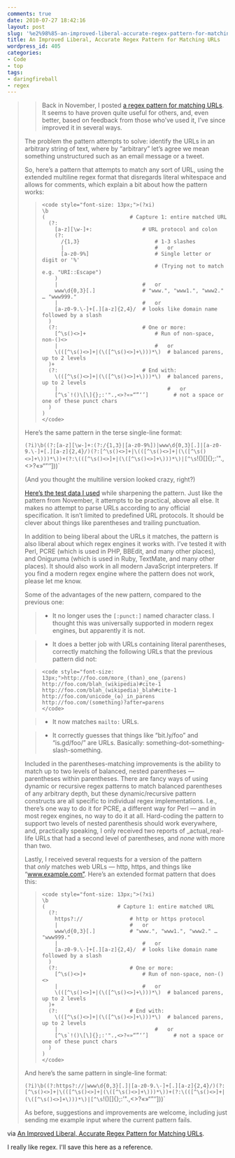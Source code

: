 ```yaml
---
comments: true
date: 2010-07-27 18:42:16
layout: post
slug: '%e2%98%85-an-improved-liberal-accurate-regex-pattern-for-matching-urls'
title: An Improved Liberal, Accurate Regex Pattern for Matching URLs
wordpress_id: 405
categories:
- Code
- top
tags:
- daringfireball
- regex
---
```


> > Back in November, I posted [a regex pattern for matching URLs](http://daringfireball.net/2009/11/liberal_regex_for_matching_urls). It seems to have proven quite useful for others, and, even better, based on feedback from those who’ve used it, I’ve since improved it in several ways.
>
> The problem the pattern attempts to solve: identify the URLs in an arbitrary string of text, where by “arbitrary” let’s agree we mean something unstructured such as an email message or a tweet.
>
> So, here’s a pattern that attempts to match any sort of URL, using the extended multiline regex format that disregards literal whitespace and allows for comments, which explain a bit about how the pattern works:
>
> >
> >     <code style="font-size: 13px;">(?xi)
> >     \b
> >     (                           # Capture 1: entire matched URL
> >       (?:
> >         [a-z][\w-]+:                # URL protocol and colon
> >         (?:
> >           /{1,3}                        # 1-3 slashes
> >           |                             #   or
> >           [a-z0-9%]                     # Single letter or digit or '%'
> >                                         # (Trying not to match e.g. "URI::Escape")
> >         )
> >         |                           #   or
> >         www\d{0,3}[.]               # "www.", "www1.", "www2." … "www999."
> >         |                           #   or
> >         [a-z0-9.\-]+[.][a-z]{2,4}/  # looks like domain name followed by a slash
> >       )
> >       (?:                           # One or more:
> >         [^\s()<>]+                      # Run of non-space, non-()<>
> >         |                               #   or
> >         \(([^\s()<>]+|(\([^\s()<>]+\)))*\)  # balanced parens, up to 2 levels
> >       )+
> >       (?:                           # End with:
> >         \(([^\s()<>]+|(\([^\s()<>]+\)))*\)  # balanced parens, up to 2 levels
> >         |                                   #   or
> >         [^\s`!()\[\]{};:'".,<>?«»“”‘’]        # not a space or one of these punct chars
> >       )
> >     )
> >     </code>
> >
> >
> Here’s the same pattern in the terse single-line format:
>
> `(?i)\b((?:[a-z][\w-]+:(?:/{1,3}|[a-z0-9%])|www\d{0,3}[.]|[a-z0-9.\-]+[.][a-z]{2,4}/)(?:[^\s()<>]+|\(([^\s()<>]+|(\([^\s()<>]+\)))*\))+(?:\(([^\s()<>]+|(\([^\s()<>]+\)))*\)|[^\s`!()\[\]{};:'".,<>?«»“”‘’]))`
>
> (And you thought the multiline version looked crazy, right?)
>
> [Here’s the test data I used](http://daringfireball.net/misc/2010/07/url-matching-regex-test-data.text) while sharpening the pattern. Just like the pattern from November, it attempts to be practical, above all else. It makes no attempt to parse URLs according to any official specification. It isn’t limited to predefined URL protocols. It should be clever about things like parentheses and trailing punctuation.
>
> In addition to being liberal about the URLs it matches, the pattern is also liberal about which regex engines it works with. I’ve tested it with Perl, PCRE (which is used in PHP, BBEdit, and many other places), and Oniguruma (which is used in Ruby, TextMate, and many other places). It should also work in all modern JavaScript interpreters. If you find a modern regex engine where the pattern does not work, please let me know.
>
> Some of the advantages of the new pattern, compared to the previous one:
>
> >
> >
>
> >   * It no longer uses the `[:punct:]` named character class. I thought this was universally supported in modern regex engines, but apparently it is not.
> >
>
> >   * It does a better job with URLs containing literal parentheses, correctly matching the following URLs that the previous pattern did not:
>
> >
> >     <code style="font-size: 13px;">http://foo.com/more_(than)_one_(parens)
> >     http://foo.com/blah_(wikipedia)#cite-1
> >     http://foo.com/blah_(wikipedia)_blah#cite-1
> >     http://foo.com/unicode_(✪)_in_parens
> >     http://foo.com/(something)?after=parens
> >     </code>
> >
> >
>
> >
>
> >   * It now matches `mailto:` URLs.
> >
>
> >   * It correctly guesses that things like “bit.ly/foo” and “is.gd/foo/” are URLs. Basically: something-dot-something-slash-something.
> >
>
> Included in the parentheses-matching improvements is the ability to match up to two levels of balanced, nested parentheses — parentheses within parentheses. There are fancy ways of using dynamic or recursive regex patterns to match balanced parentheses of any arbitrary depth, but these dynamic/recursive pattern constructs are all specific to individual regex implementations. I.e., there’s one way to do it for PCRE, a different way for Perl — and in most regex engines, no way to do it at all. Hard-coding the pattern to support two levels of nested parenthesis should work everywhere, and, practically speaking, I only received two reports of _actual_real-life URLs that had a second level of parentheses, and _none_ with more than two.
>
> Lastly, I received several requests for a version of the pattern that _only_ matches web URLs — http, https, and things like “www.example.com”. Here’s an extended format pattern that does this:
>
> >
> >     <code style="font-size: 13px;">(?xi)
> >     \b
> >     (                       # Capture 1: entire matched URL
> >       (?:
> >         https?://               # http or https protocol
> >         |                       #   or
> >         www\d{0,3}[.]           # "www.", "www1.", "www2." … "www999."
> >         |                           #   or
> >         [a-z0-9.\-]+[.][a-z]{2,4}/  # looks like domain name followed by a slash
> >       )
> >       (?:                       # One or more:
> >         [^\s()<>]+                  # Run of non-space, non-()<>
> >         |                           #   or
> >         \(([^\s()<>]+|(\([^\s()<>]+\)))*\)  # balanced parens, up to 2 levels
> >       )+
> >       (?:                       # End with:
> >         \(([^\s()<>]+|(\([^\s()<>]+\)))*\)  # balanced parens, up to 2 levels
> >         |                               #   or
> >         [^\s`!()\[\]{};:'".,<>?«»“”‘’]        # not a space or one of these punct chars
> >       )
> >     )
> >     </code>
> >
> >
> And here’s the same pattern in single-line format:
>
> `(?i)\b((?:https?://|www\d{0,3}[.]|[a-z0-9.\-]+[.][a-z]{2,4}/)(?:[^\s()<>]+|\(([^\s()<>]+|(\([^\s()<>]+\)))*\))+(?:\(([^\s()<>]+|(\([^\s()<>]+\)))*\)|[^\s`!()\[\]{};:'".,<>?«»“”‘’]))`
>
> As before, suggestions and improvements are welcome, including just sending me example input where the current pattern fails.


via [An Improved Liberal, Accurate Regex Pattern for Matching URLs](http://daringfireball.net/2010/07/improved_regex_for_matching_urls).

I really like regex. I'll save this here as a reference.
